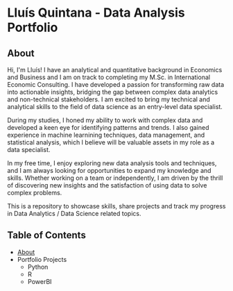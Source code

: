 # Lluís Quintana - Data Analysis Portfolio
## About
Hi, I'm Lluís! I have an analytical and quantitative background in Economics and Business and I am on track to completing my M.Sc. in International Economic Consulting. I have developed a passion for transforming raw data into actionable insights, bridging the gap between complex data analytics and non-technical stakeholders. I am excited to bring my technical and analytical skills to the field of data science as an entry-level data specialist.

During my studies, I honed my ability to work with complex data and developed a keen eye for identifying patterns and trends. I also gained experience in machine learnining techniques, data management, and statistical analysis, which I believe will be valuable assets in my role as a data specialist.

In my free time, I enjoy exploring new data analysis tools and techniques, and I am always looking for opportunities to expand my knowledge and skills. Whether working on a team or independently, I am driven by the thrill of discovering new insights and the satisfaction of using data to solve complex problems.

This is a repository to showcase skills, share projects and track my progress in Data Analytics / Data Science related topics.

## Table of Contents
- [About](*About)
- Portfolio Projects
  - Python
  - R
  - PowerBI     



